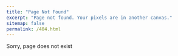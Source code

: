 ```yaml
---
title: "Page Not Found"
excerpt: "Page not found. Your pixels are in another canvas."
sitemap: false
permalink: /404.html
---
```


Sorry, page does not exist

<script>
  var GOOG_FIXURL_LANG = 'kr';
  var GOOG_FIXURL_SITE = '{{ site.url }}'
</script>

[comment]: <> (<script src="https://linkhelp.clients.google.com/tbproxy/lh/wm/fixurl.js">)

[comment]: <> (</script>)
